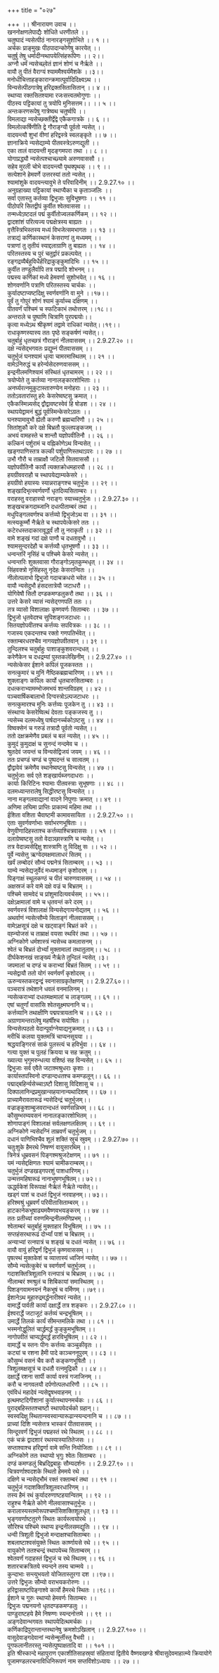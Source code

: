 +++
title = "०२७"

+++
।। श्रीनारायण उवाच ।।  
खननोक्षणलेपाद्यैः शोधिते धरणीतले ।।  
चतुष्पादं न्यसेत्पीठं नानारङ्गसुशोभिते ।। १ ।।  
अर्चकः प्राङ्मुखः पीठपादान्कोणेषु कारयेत् ।।  
चतुर्षु तेषु धर्मादीन्स्थापयेत्सिंहरूपिणः ।। २।।  
अग्नौ धर्मं न्यसेच्छ्वेतं ज्ञानं शोणं च नैर्ऋते ।।  
वायौ तु पीतं वैराग्यं श्याममैश्वर्यमैशके ।।३।।  
मनोधीचित्ताहङ्कारान्क्रमात्पूर्वादिदिक्ष्वऽथ ।।  
विन्यसेत्पीठगात्रेषु हरिद्रक्तसितासितान् ।। ४ ।।  
स्थाप्या रक्तसितश्यामा रजःसत्त्वतमोगुणाः ।।  
पीठस्य पट्टिकायां तु त्रयोपि मुनिसत्तम।। ।। ५ ।।  
अन्तःकरणरूपेषु गात्रेष्वथ चतुर्ष्वपि ।।  
विमलाद्या न्यसेच्छक्तीर्द्वेद्वे एकैकगात्रके ।। ६ ।।  
विमलोत्कर्षिणीति द्वे गौराङ्ग्यौ पूर्वतो न्यसेत् ।।  
वादयन्त्यौ शुभां वीणां हरिद्वस्त्रे स्वलङ्कृते ।। ७ ।।  
ज्ञानाक्रिये न्यसेद्याम्ये पीतवस्त्रेऽरुणद्युती ।।  
एका तालं वादयन्ती मृदङ्गमपरा तथा ।। ८ ।।  
योगाप्रद्ध्यौ न्यसेत्पश्चाच्छ्यामे अरुणवाससौ ।।  
सहेव मुरली चोभे वादयन्त्यौ पृथक्पृथक् ।। ९ ।।  
सत्येशाने हेमवर्णे उत्तरस्यां ततो न्यसेत् ।।  
श्यामांशुके वादयन्त्यावुभे ते परिवादिनीम् ।। 2.9.27.१० ।।  
अनुग्रहाख्या पट्टिकायां स्थाप्यैका च कृताञ्जलिः ।।  
सर्वा एतास्तु कर्तव्या द्विभुजाः सुविभूषणाः ।। ११ ।।  
पीठोपरि सितद्वीपं कुर्वीत श्वेतवाससा ।।  
तन्मध्येऽष्टदलं पद्मं कुर्वीतोज्वलकर्णिकम् ।। १२ ।।  
द्वादशांशं परित्यज्य पद्मक्षेत्रस्य बाह्यतः ।।  
वृत्तैस्त्रिभिस्तस्य मध्यं विभजेत्समभागतः ।। १३ ।।  
तत्राद्यं कर्णिकास्थानं केसराणां तु मध्यमम् ।।  
पत्राणां तु तृतीयं स्याद्दलाग्राणि तु बाह्यतः ।। १४ ।।  
परितस्तस्य च पुरं चतुर्द्वारं प्रकल्पयेत् ।।  
रङ्गद्रव्यैर्बहुविधैर्हरिद्राकुङ्कुमादिभिः ।। १५ ।।  
कुर्वीत तण्डुलैर्वापि तत्र पद्मादि शोभनम् ।।  
पद्मस्य कर्णिकां मध्ये हेमवर्णा सुशोभयेत् ।। १६ ।।  
शोणवर्णानि पत्राणि परितस्तस्य चार्चकः ।।  
 कुर्यादष्टाप्यष्टदिक्षु स्वर्णवर्णानि वा मुने ।।१७।।  
पूर्वं तु गोपुरं शोणं श्यामं कुर्याच्च दक्षिणम् ।।  
पीतवर्णं पश्चिमं च स्फटिकाभं तथोत्तरम् ।।१८।।  
अन्तराले च पुष्पाणि चित्राणि पुरपद्मयोः।।  
कृत्वा मध्येऽथ श्रीकृष्णं तद्वामे राधिकां न्यसेत्।।१९।।  
राधाकृष्णस्यास्य ततः पृष्ठे सङ्कर्षणं न्यसेत्।।  
चतुर्बाहुं धृतच्छत्रं गौराङ्गं नीलवाससम् ।। 2.9.27.२० ।।  
दक्षे न्यसेद्भगवतः प्रद्युम्नं पीतवाससम् ।।  
चतुर्भुजं घनश्यामं धृत्वा चामरमास्थितम् ।। २१ ।।  
वामेऽनिरुद्धं च हरेर्न्यसेदरुणवाससम् ।।  
इन्द्रनीलमणिश्यामं संस्थितं धृतचामरम् ।। २२ ।।  
त्रयोप्येते तु कर्तव्या नानालङ्कारशोभिताः ।।  
अनर्घ्यरत्नमुकुटास्तारुण्येन मनोहराः ।। २३ ।।  
ततोऽवतारांस्तु हरेः केसरेष्वष्टसु क्रमात् ।।  
एकैकस्मिन्न्यसेद् द्वौद्वावष्टस्वेवं हि षोडश ।। २४ ।।  
स्थापयेद्वामनं बुद्धं पूर्वस्मिन्केसरेऽग्रतः ।।  
घनश्यामावुभौ ह्येतौ करुणौ ब्रह्मचारिणौ ।। २५ ।।  
सितांशुकौ करे दक्षे बिभ्रतौ फुल्लपङ्कजम् ।।  
अभयं वामहस्ते च शान्तौ यज्ञोपवीतिनौ ।। २६ ।।  
कल्किनं पर्शुरामं च वह्निकोणेऽथ विन्यसेत् ।।  
खङ्गपाणिस्तत्र कल्की पर्शुपाणिस्तथाऽपरः ।। २७ ।।  
उभौ गौरौ च ताम्राक्षौ जटिलौ सितवाससौ ।।  
यज्ञोपवीतिनौ कार्यौ त्यक्तक्रोधमहारयौ ।। २८ ।।  
हयग्रीववराहौ च स्थापयेद्याम्यकेसरे ।।  
हयग्रीवो हयास्यः स्यान्नराङ्गश्च चतुर्भुजः ।। २९ ।।  
शङ्खादिभृत्स्वर्णवर्णो धृतदिव्यसिताम्बरः ।।  
वराहस्तु वराहास्यो नराङ्गः स्याच्चतुर्भुजः ।। 2.9.27.३० ।।  
शङ्खचक्रगदाब्जानि दधत्पीताम्बरं तथा ।।  
मधुपिङ्गलवर्णश्च कर्त्तव्यो द्विभुजोऽथ वा ।। ३१ ।।  
मत्स्यकूर्म्मौ नैर्ऋते च स्थापयेत्केसरे ततः ।।  
कटेरधस्तदाकारावूर्द्ध्वं तौ तु नराकृती ।। ३२ ।।  
वामे शङ्खं गदां दक्षे पाणौ च दधतावुभौ ।।  
श्यामसुन्दरदेहौ च कर्त्तव्यौ धृतभूषणौ ।। ३३ ।।  
धन्वन्तरिं नृसिंहं च पश्चिमे केसरे न्यसेत् ।।  
धन्वन्तरिः शुक्लवासा गौराङ्गोऽमृतकुम्भधृत् ।। ३४ ।।  
सिंहवक्त्रो नृसिंहस्तु नृदेहः केसरान्वितः ।।  
नीलोत्पलाभो द्विभुजो गदाचक्रधरो भवेत ।। ३५ ।।  
वायौ न्यसेदुभौ हंसदत्तात्रेयौ जटाधरौ ।।  
योगिवेषौ सितौ दण्डकमण्डलुकरौ तथा ।। ३६ ।।  
उत्तरे केसरे व्यासं न्यसेद्गणपतिं ततः ।।  
तत्र व्यासो विशालाक्षः कृष्णवर्णः सिताम्बरः ।। ३७ ।।  
द्विभुजो धृतवेदश्च सुपिशङ्गजटाधरः ।।  
सितयज्ञोपवीतश्च कर्त्तव्यः सपवित्रकः ।। ३८ ।।  
गजास्य एकदन्तश्च रक्तो गणपतिर्भवेत् ।।  
रक्ताम्बरधरश्चैव नागयज्ञोपवीतवान् ।। ३९ ।।  
तुन्दिलश्च चतुर्बाहुः पाशाङ्कुशवरान्दधत् ।।  
करेणैकेन च दधद्रम्यां पुस्तकलेखिनीम् ।। 2.9.27.४० ।।  
न्यसेत्केसर ईशाने कपिलं पूजकस्ततः ।।  
सनत्कुमारं च मुनिं नैष्ठिकब्रह्मचारिणम् ।। ४१ ।।  
शुक्लाङ्गः कपिलः कार्यो धृतचारुसिताम्बरः ।।  
दधत्कराभ्यामम्भोजमभयं शान्तविग्रहम् ।। ४२ ।।  
पञ्चवार्षिकबालाभो दिग्वस्त्रोऽल्पजटाधरः ।।  
सनत्कुमारश्च मुनिः कर्त्तव्यः पूजकेन तु ।। ४३ ।।  
संस्थाप्य केसरेष्वित्थं देवताः पङ्कजस्य तु ।।  
न्यसेच्च दलमध्येषु पार्षदानर्च्चकोऽष्टसु ।। ४४ ।।  
विष्वक्सेनं च गरुडं तत्रादौ पूर्वतो न्यसेत् ।।  
ततो दक्षक्रमेणैव प्रबलं च बलं न्यसेत् ।। ४५ ।।  
कुमुदं कुमुदाक्षं च सुनन्दं नन्दमेव च ।।  
श्रुतदेवं जयन्तं च विन्यसेद्विजयं जयम् ।। ४६ ।।  
ततः प्रचण्डं चण्डं च पुष्पदन्तं च सात्वतम् ।।  
द्वौद्वावेवं क्रमेणैव स्थानेष्वष्टसु विन्यसेत् ।। ४७ ।।  
चतुर्भुजाः सर्व एते शङ्खार्यब्जगदाधराः ।।  
कार्याः किरिटिनः श्यामाः पीतवस्त्राः सुभूषणाः ।। ४८ ।।  
दलमध्यान्तरालेषु सिद्धीरष्टसु विन्यसेत् ।।  
नाना मङ्गलवाद्यानां वादने निपुणाः क्रमात् ।। ४९ ।।  
अणिमा लघिमा प्राप्तिः प्राकाम्यं महिमा तथा ।।  
ईशिता वशिता चैवाष्टमी कामावसायिता ।। 2.9.27.५० ।।  
एताः सुवर्णवर्णाभाः सर्वाभरणभूषिताः ।।  
वेणुवीणादिहस्ताश्च कर्त्तव्याश्चित्रवाससः ।। ५१ ।।  
दलाग्रेष्वष्टसु ततो वेदाञ्छास्त्राणि च न्यसेत् ।।  
तत्र वेदान्न्यसेद्दिक्षु शास्त्राणि तु विदिक्षु सः ।। ५२ ।।  
पूर्वे न्यसेत्तु ऋग्वेदमक्षमालाधरं सितम् ।।  
खर्वं लम्बोदरं सौम्यं पद्मनेत्रं सिताम्बरम् ।। ५३ ।।  
याम्ये न्यसेद्यजुर्वेदं मध्यमाङ्गं कृशोदरम् ।।  
पिङ्गाक्षं स्थूलकण्ठं च पीतं चारुणवाससम् ।। ५४ ।।  
अक्षस्रजं करे वामे दक्षे वज्रं च बिभ्रतम् ।।  
पश्चिमे सामवेदं च प्रांशुमादित्यवर्चसम् ।। ५५।।  
दक्षेऽक्षमालां वामे च धृतवन्तं करे दरम् ।।  
स्वर्णवस्त्रं विशालाक्षं विन्यसेद्गायनोद्यतम् ।। ५६ ।।  
अथर्वाणं न्यसेत्सौम्ये सिताङ्गं नीलवाससम् ।।  
वामेऽक्षसूत्रं दक्षे च खट्वाङ्गं बिभ्रतं करे ।।  
वह्न्योजसं च ताम्राक्षं वयसा स्थविरं तथा ।। ५७ ।।  
अग्निकोणे धर्मशास्त्रं न्यसेच्च कमलासनम् ।।  
श्वेतं च बिभ्रतं दोर्भ्यां मुक्तामालां तथातुलाम्।। ५८ ।।  
दीर्घकेशनखं साङ्ख्यं नैर्ऋते तुन्दिलं न्यसेत् ।३।  
जपमालां च दण्डं च कराभ्यां बिभ्रतं सितम् ।। ५९ ।।  
न्यसेद्वायौ ततो योगं स्वर्णवर्णं कृशोदरम् ।।  
ऊरुन्यस्तकरद्वन्द्वं स्वनासाग्रकृतेक्षणम् ।। 2.9.27.६०।।  
पञ्चरात्रं तथेशाने धवलं वनमालिनम्।।  
न्यसेत्कराभ्यां दधतमक्षमालां च लाङ्गलम् ।। ६१ ।।  
एषां चतुर्णां वासांसि श्वेतसूक्ष्मघनानि च।।  
कर्त्तव्यानि तथाक्षीणि पद्मपत्रायतानि च ।। ६२ ।।  
अग्राणामन्तरालेषु महर्षींश्च सयोषितः ।।  
विन्यसेत्पठतो वेदान्पूर्वाग्नेयाद्यनुक्रमात् ।। ६३ ।।  
मरीचिं कलया युक्तमत्रिं चाप्यनसूयया ।।  
श्रद्धयाङ्गिरसं साकं पुलस्त्यं च हविर्भुवा ।। ६४ ।।  
गत्या युक्तं च पुलहं क्रियया च सह क्रतुम् ।।  
ख्यात्या भृगुमरुन्धत्या वशिष्ठं सह विन्यसेत् ।। ६५ ।।  
द्विभुजाः सर्व एवैते जटाश्मश्रुधराः कृशाः ।।  
कार्यास्तपस्विनो दण्डान्दधतश्च कमण्डलून्।। ६६ ।।  
पद्माद्बहिर्न्यसेच्चाऽष्टौ दिशासु विदिशासु च ।।  
दिक्पालानिन्द्रप्रमुखान्सहयानान्यथादिशम् ।। ६७ ।।  
प्राच्यामैरावतारूढं न्यसेदिन्द्रं चतुर्भुजम्।।  
वज्राङ्कुशाम्बुजवरान्दधतं स्वर्णसन्निभम् ।। ६८ ।।  
कौसुम्भरम्यवसनं नानालङ्कारशोभितम् ।।  
शोणापाङ्गं विशालाक्षं सर्वलक्षणलक्षितम् ।। ६९ ।।  
अग्निकोणे न्यसेदग्निं ताम्रवर्णं चतुर्भुजम् ।।  
दधानं पाणिभिश्चैव शूलं शक्तिं स्रुचं स्रुवम् ।। 2.9.27.७० ।।  
चतुःशुके हैमरथे निषण्णं वायुसारथिम् ।।  
त्रिनेत्रं धूम्रवसनं पिङ्गश्मश्रुजटेक्षणम् ।। ७१ ।।  
यमं न्यसेद्दक्षिणतः श्यामं चामीकराम्बरम्।।  
चतुर्भुजं दण्डखड्गपरशुं पाशधारिणम्।।  
उन्मत्तमहिषारूढं नानाभूषणभूषितम्।। ७२।।  
ऊर्द्ध्वकेशं विरूपाक्षं नैर्ऋतं नैर्ऋते न्यसेत्।।  
खड्गं पाशं च दधतं द्विभुजं नरवाहनम्।। ७३।।  
हरिश्मश्रुं धूम्रवर्णं परिवीतासिताम्बरम् ।।  
हाटकानेकभूषाढ्यमवैष्णवभयङ्करम् ।। ७४ ।।  
ततः प्रतीच्यां वरुणमिन्द्रनीलमणिप्रभम् ।।  
श्वेताम्बरं चतुर्बाहुं मुक्ताहार विभूषितम् ।। ७५ ।।  
सप्तहंसरथारूढं दोर्भ्यां पाशं च बिभ्रतम् ।।  
अन्याभ्यां रत्नपात्रं च शङ्खं च दधतं न्यसेत् ।। ७६ ।।  
वायौ वायुं हरिद्वर्णं द्विभुजं कृष्णवाससम् ।।  
पृषत्स्थं मुक्तकेशं च व्यात्तास्यं ध्वजिनं न्यसेत् ।। ७७ ।।  
सौम्ये न्यसेत्कुबेरं च स्वर्णवर्णं चतुर्भुजम् ।।  
गदाशक्तित्रिशूलानि रत्नपात्रं च बिभ्रतम् ।। ७८ ।।  
नीलाम्बरं श्मश्रुलं च शिबिकायां समास्थितम् ।।  
पिशङ्गवामनयनं नैकभूषं च वर्मिणम् ।।७९।।  
ईशानेऽथ मूहारुद्रमर्द्धनारीश्वरं न्यसेत् ।।  
वामार्द्धे पार्वती कार्या दक्षार्द्धे तत्र शङ्करः ।। 2.9.27.८० ।।  
ईश्वरार्द्धे जटाजूटं कर्तव्यं चन्द्रभूषितम् ।।  
उमार्द्धे तिलकं कार्यं सीमन्तमलिके तथा ।। ८१ ।।  
भस्मनोद्धूलितं चार्द्धमर्द्धं कुङ्कुमभूषितम् ।।  
नागोपवीतं चाप्यर्द्धमर्द्धं हारविभूषितम् ।। ८२ ।।  
वामार्द्धे च स्तनः पीनः कर्त्तव्यः कञ्चुकीवृतः ।।  
कट्यां च रशना हैमी पादे काञ्चननूपुरम् ।। ८३ ।।  
कौसुम्भं वसनं चैव करौ कङ्कणभूषितौ ।।  
त्रिशूलमक्षसूत्रं च दधतौ रत्नमुद्रिकौ ।। ८४ ।।  
दक्षार्द्धे रशना सार्पी कार्या वस्त्रं गजाजिनम् ।।  
करौ च नागवलयौ दर्पणोत्पलधारिणौ ।। ८५ ।।  
एवंविधं महादेवं न्यसेद्वृषभवाहनम् ।।  
इत्थमष्टदिगीशानां कुर्यात्स्थापनमर्चकः ।। ८६ ।।  
पुराद्बहिस्ततश्चाष्टौ स्थापयेदर्चको ग्रहान्।।  
स्वस्वदिक्षु स्थितान्स्वस्वान्यारूढान्स्यन्दनानि च ।। ८७ ।।  
प्राच्यां दिशि न्यसेत्तत्र भास्करं पीतवाससम् ।।  
सिन्दूरवर्णं द्विभुजं पद्महस्तं रथे स्थितम् ।। ८८ ।।  
एकं चक्रं द्वादशारं रथस्यास्यातितेजसः ।।  
सप्ताश्वाश्च हरिद्वर्णा वामे सन्ति नियोजिताः ।। ८९ ।।  
अग्निकोणे ततः स्थाप्यो भृगुः श्वेतः सिताम्बरः ।।  
दण्डं कमण्डलुं बिभ्रद्द्विबाहुः सौम्यदर्शनः ।। 2.9.27.९० ।।  
चित्रवर्णाश्वदशके स्थितो हेममये रथे ।।  
दक्षिणे च न्यसेद्भौमं रक्तं रक्ताम्बरं तथा ।। ९१ ।।  
चतुर्भुजं गदाशक्तित्रिशूलवरधारिणम् ।।  
तस्य हैमं रथं कुर्यादरुणाष्टहयान्वितम् ।। ९२ ।।  
राहुश्च नैर्ऋते कोणे नीलवासाश्चतुर्भुजः ।।  
करालास्यस्तमोरूपश्चर्मासिशक्तिशूलधृत् ।। ९३ ।।  
भृङ्गवर्णाष्टतुरगे स्थितः कार्यस्त्वयोरथे ।।  
सौरिश्च पश्चिमे स्थाप्य इन्द्रनीलसमद्युतिः ।। ९४ ।।  
धन्वी त्रिशूली द्विभुजो मन्दाक्षश्चासिताम्बरः ।।  
शबलाष्टाश्वसंयुक्ते स्थितः कार्ष्णायसे रथे ।। ९५ ।।  
वायुकोणे ततश्चन्द्रं स्थापयेच्च सिताम्बरम् ।।  
श्वेतवर्णं गदाहस्तं द्विभुजं च रथे स्थितम् ।। ९६ ।।  
शतारचक्रत्रितये स्यन्दने तस्य चाम्मये ।।  
कुन्दाभाः सन्त्युभयतो योजितास्तुरगा दश ।।९७।।  
उत्तरे द्विभुजः सौम्यो वराभयकरोरुणः ।।  
हरिद्वासाष्टपिङ्गाश्वे कार्यो हैमरथे स्थितः ।।९८।।  
ईशाने च गुरुः स्थाप्यो हेमवर्णः सिताम्बरः ।।  
द्विभुजः पद्मनयनो धृतदण्डकमण्डलुः ।।  
पाण्डुराष्टहये हैमे निषण्णः स्यन्दनोत्तमे ।। ९९ ।।  
अङ्गदेवान्भगवतः स्थापयेदित्थमर्चकः ।।  
कर्णिकाद्रिपुरान्तान्तस्थानेषु क्रमशोऽखिलान् ।। 2.9.27.१०० ।।  
वासुदेवाङ्गदेवानां न्यसेन्मूर्त्तीस्तु वैभवी ।।  
पूगफलानीतरस्तु न्यसेत्पुष्पाक्षतादि वा ।। १०१ ।।  
इति श्रीस्कान्दे महापुराण एकाशीतिसाहस्र्यां संहितायां द्वितीये वैष्णवखण्डे श्रीवासुदेवमाहात्म्ये क्रियायोगे पूजामण्डलरचनाविधिनिरूपणं नाम सप्तविंशोऽध्यायः ।। २७ ।।
